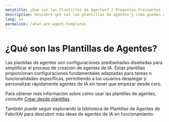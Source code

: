 ```yaml
---
metatitle: ¿Qué son las Plantillas de Agentes? | Preguntas Frecuentes | Guía del Usuario de FabriXAI
description: Descubre qué son las plantillas de agentes y cómo pueden ayudarte en la creación de agentes de inteligencia artificial.
lang: es
permalink: /what-are-agent-templates
---
```


# ¿Qué son las Plantillas de Agentes?

Las plantillas de agentes son configuraciones prediseñadas diseñadas para simplificar el proceso de creación de agentes de IA. Estas plantillas proporcionan configuraciones fundamentales adaptadas para tareas o funcionalidades específicas, permitiendo a los usuarios desplegar y personalizar rápidamente agentes de IA sin tener que empezar desde cero.

Para obtener más información sobre cómo usar las plantillas de agentes, consulte [Crear desde plantillas](/en-us/create-from-templates).

También puede seguir explorando la biblioteca de Plantillas de Agentes de FabriXAI para descubrir más ideas de agentes de IA en funcionamiento.